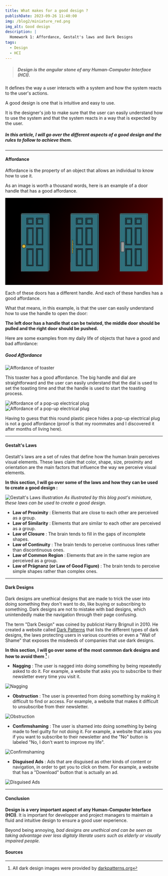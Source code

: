```yaml
---
title: What makes for a good design ?
publishDate: 2023-09-26 11:40:00
img: /blog2/miniature_red.png
img_alt: Good design
description: |
  Homework 1: Affordance, Gestalt's laws and Dark Designs
tags:
  - Design
  - HCI
---
```

<style>
  pre{
    border-radius: 5px;
    margin: 0 2px;
    background-color: #f2f2f2;
  }
</style>

> ##### Design is the angular stone of any Human-Computer Interface (HCI).

It defines the way a user interacts with a system and how the system reacts to the user's actions. 

A good design is one that is intuitive and easy to use. 

It is the designer's job to make sure that the user can easily understand how to use the system and that the system reacts in a way that is expected by the user.

##### **In this article, I will go over the different aspects of a good design and the rules to follow to achieve them.**

---

#### Affordance

Affordance is the property of an object that allows an individual to know how to use it.

As an image is worth a thousand words, here is an example of a door handle that has a good affordance.

![Affordance of door handles](../../../../public/blog2/1-DoorAffordances-768x423.png)

Each of these doors has a different handle. And each of these handles has a good affordance.

What that means, in this example, is that the user can easily understand how to use the handle to open the door: 

**The left door has a handle that can be twisted, the middle door should be pulled and the right door should be pushed.**

Here are some examples from my daily life of objects that have a good and bad affordance:

##### Good Affordance

![Affordance of toaster](/blog2/toaster.jpg)

This toaster has a good affordance.
The big handle and dial are straightforward and the user can easily understand that the dial is used to set the toasting time and that the handle is used to start the toasting process.

![Affordance of a pop-up electrical plug](/blog2/plug1.jpg) ![Affordance of a pop-up electrical plug](/blog2/plug3.jpg)

Having to guess that this round plastic piece hides a pop-up electrical plug is not a good affordance (proof is that my roommates and I discovered it after months of living here).



--- 

#### Gestalt's Laws

Gestalt's laws are a set of rules that define how the human brain perceives visual elements.
These laws claim that color, shape, size, proximity and orientation are the main factors that influence the way we perceive visual elements.

**In this section, I will go over some of the laws and how they can be used to create a good design :**

![Gestalt's Laws illustration](/blog2/miniature_red.png)
*As illustrated by this blog post's miniature, these laws can be used to create a good design.*
- **Law of Proximity** : Elements that are close to each other are perceived as a group.
- **Law of Similarity** : Elements that are similar to each other are perceived as a group.
- **Law of Closure** : The brain tends to fill in the gaps of incomplete shapes.
- **Law of Continuity** : The brain tends to perceive continuous lines rather than discontinuous ones.
- **Law of Common Region** : Elements that are in the same region are perceived as a group.
- **Law of Prägnanz (or Law of Good Figure)** : The brain tends to perceive simple shapes rather than complex ones.

---

#### Dark Designs

Dark designs are unethical designs that are made to trick the user into doing something they don't want to do, like buying or subscribing to something.
Dark designs are not to mistake with bad designs, which unintendedly make the navigation through their page confusing.

The term "Dark Design" was coined by publicist Harry Brignull in 2010. He created a website called [Dark Patterns](https://www.darkpatterns.org/) that lists the different types of dark designs, the laws protecting users in various countries or even a "Wall of Shame" that exposes the misdeeds of companies that use dark designs.

**In this section, I will go over some of the most common dark designs and how to avoid them [^1] :**


- **Nagging** : The user is nagged into doing something by being repeatedly asked to do it. For example, a website that asks you to subscribe to their newsletter every time you visit it.

![Nagging](/blog2/nagging.png)

- **Obstruction** : The user is prevented from doing something by making it difficult to find or access. For example, a website that makes it difficult to unsubscribe from their newsletter.

![Obstruction](/blog2/obstruction.png)

- **Confirmshaming** : The user is shamed into doing something by being made to feel guilty for not doing it. For example, a website that asks you if you want to subscribe to their newsletter and the "No" button is labeled "No, I don't want to improve my life".

![Confirmshaming](/blog2/confirmshaming.png)

- **Disguised Ads** : Ads that are disguised as other kinds of content or navigation, in order to get you to click on them. For example, a website that has a "Download" button that is actually an ad.

![Disguised Ads](/blog2/disguisedAds.png)

---

#### Conclusion

**Design is a very important aspect of any Human-Computer Interface (HCI)**. It is important for developper and project managers to maintain a fluid and intuitive design to ensure a good user experience. 

Beyond being annoying, *bad designs are unethical and can be seen as taking advantage over less digitaly literate users such as elderly or visually impaired people.*

#### Sources

[^1]: All dark design images were provided by [darkpatterns.org](https://www.darkpatterns.org/)